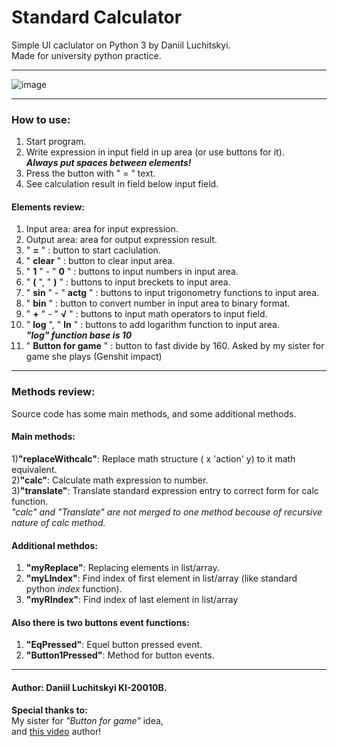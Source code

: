 # Standard Calculator

Simple UI caclulator on Python 3 by Daniil Luchitskyi.<br>
Made for university python practice.

---

![image](https://user-images.githubusercontent.com/43368212/125179543-98b36f00-e1f7-11eb-8e1f-17a229826cc6.png)

---

### How to use:

1) Start program.
2) Write expression in input field in up area (or use buttons for it).<br>
***Always put spaces between elements!***
3) Press the button with " = " text.
4) See calculation result in field below input field.

#### Elements review:

1) Input area: area for input expression.
2) Output area: area for output expression result.
3) " **=** " : button to start caclulation.
4) " **clear** " : button to clear input area.
5) " **1** " - " **0** " : buttons to input numbers in input area.
6) " **(** ", " **)** " : buttons to input breckets to input area.
7) " **sin** " - " **actg** " : buttons to input trigonometry functions to input area.
8) " **bin** " : button to convert number in input area to binary format.
9) " **+** " - " **√** " : buttons to input math operators to input field.
10) " **log** ", " **ln** " : buttons to add logarithm function to input area.<br>
***"log" function base is 10***
11) " **Button for game** " : button to fast divide by 160. Asked by my sister for game she plays (Genshit impact)

---

### Methods review:
Source code has some main methods, and some additional methods.

#### Main methods:
1)**"replaceWithcalc"**: Replace math structure ( x 'action' y) to it math equivalent.<br>
2)**"calc"**: Calculate math expression to number.<br>
3)**"translate"**: Translate standard expression entry to correct form for calc function.<br>
*"calc" and "Translate" are not merged to one method becouse of recursive nature of calc method.*

#### Additional methdos:
1) **"myReplace"**: Replacing elements in list/array.<br>
2) **"myLIndex"**: Find index of first element in list/array (like standard python *index* function).<br>
3) **"myRIndex"**: Find index of last element in list/array

#### Also there is two buttons event functions:
1) **"EqPressed"**: Equel button pressed event.<br>
2) **"Button1Pressed"**: Method for button events.

---
#### Author: Daniil Luchitskyi KI-20010B.

**Special thanks to:**<br>
My sister for *"Button for game"* idea,<br>
and [this video](https://www.youtube.com/watch?v=dQw4w9WgXcQ&ab_channel=RickAstley) author!
  
 
